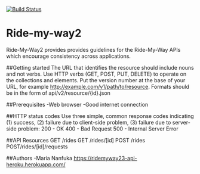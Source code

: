 [![Build Status](https://travis-ci.org/mariamiah/Ride-my-way2.svg?branch=master)](https://travis-ci.org/mariamiah/Ride-my-way2)

# Ride-my-way2
Ride-My-Way2 provides provides guidelines for the Ride-My-Way APIs which encourage consistency across applications. 

##Getting started
The URL that identifies the resource should include nouns and not verbs.
Use HTTP verbs (GET, POST, PUT, DELETE) to operate on the collections and elements.
Put the version number at the base of your URL, for example http://example.com/v1/path/to/resource.
Formats should be in the form of api/v2/resource/{id}.json

##Prerequisites
-Web browser 
-Good internet connection

##HTTP status codes
Use three simple, common response codes indicating (1) success, (2) failure due to client-side problem, (3) failure due to server-side problem:
200 - OK
400 - Bad Request
500 - Internal Server Error

##API Resources
GET /rides
GET /rides/[id]
POST /rides
POST/rides/[id]/requests

##Authors
-Maria Nanfuka https://ridemyway23-api-heroku.herokuapp.com/
